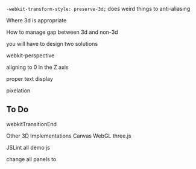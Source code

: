 
`-webkit-transform-style: preserve-3d;` does weird things to anti-aliasing

Where 3d is appropriate

How to manage gap between 3d and non-3d 

  you will have to design two solutions
  

webkit-perspective



aligning to 0 in the Z axis

  proper text display
  
  pixelation
  
  
  
## To Do

webkitTransitionEnd

Other 3D Implementations
  Canvas
  WebGL
  three.js

JSLint all demo js

change all panels to <figure>
  
